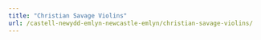 ```yaml
---
title: "Christian Savage Violins"
url: /castell-newydd-emlyn-newcastle-emlyn/christian-savage-violins/
---
```

